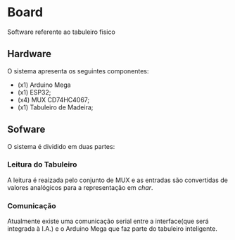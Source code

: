 # Board
Software referente ao tabuleiro fisico

## Hardware
O sistema apresenta os seguintes componentes:

- (x1) Arduino Mega
- (x1) ESP32;
- (x4) MUX CD74HC4067;
- (x1) Tabuleiro de Madeira;

## Sofware
O sistema é dividido em duas partes:

### Leitura do Tabuleiro
A leitura é reaizada pelo conjunto de MUX e as entradas são convertidas de valores analógicos para a representação em _char_.

### Comunicação
Atualmente existe uma comunicação serial entre a interface(que será integrada à I.A.) e o Arduino Mega que faz parte do tabuleiro inteligente.
